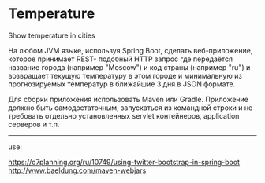 # Temperature
Show temperature in cities

  На любом JVM языке, используя Spring Boot, сделать веб-приложение, 
  которое принимает REST- подобный HTTP запрос где передаётся название города (например "Moscow") 
  и код страны (например "ru") и возвращает текущую температуру в этом городе 
  и минимальную из прогнозируемых температур в ближайшие 3 дня в JSON формате.

  Для сборки приложения использовать Maven или Gradle. 
  Приложение должно быть самодостаточным, запускаться из командной строки 
  и не требовать отдельно установленных servlet контейнеров, application серверов и т.п.


  ----------------------------------------------------------
  use:
  
  https://o7planning.org/ru/10749/using-twitter-bootstrap-in-spring-boot  
  http://www.baeldung.com/maven-webjars
  
  
